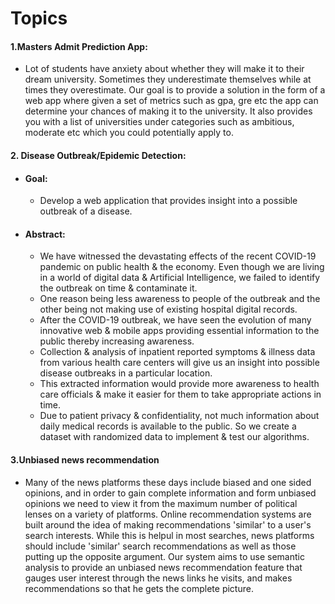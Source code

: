 Topics
=============

#### 1.Masters Admit Prediction App:
 -  Lot of students have anxiety about whether they will make it to their dream university. Sometimes they underestimate themselves while at times they overestimate. Our goal is to provide a solution in the form of a web app where given a set of metrics such as gpa, gre etc the app can determine your chances of making it to the university. It also provides you with a list of universities under categories such as ambitious, moderate etc which you could potentially apply to.
 
#### 2. Disease Outbreak/Epidemic Detection:
  -  #### Goal:
        - Develop a web application that provides insight into a possible outbreak of a disease.  
  -  #### Abstract:
        - We have witnessed the devastating effects of the recent COVID-19 pandemic on public health & the economy. Even though we are living in a world of digital data & Artificial Intelligence, we failed to identify the outbreak on time & contaminate it.
	    - One reason being less awareness to people of the outbreak and the other being not making use of existing hospital digital records.
	    - After the COVID-19 outbreak, we have seen the evolution of many innovative web & mobile apps providing essential information to the public thereby increasing awareness.
	    - Collection & analysis of inpatient reported symptoms & illness data from various health care centers will give us an insight into possible disease outbreaks in a particular location.
	    - This extracted information would provide more awareness to health care officials & make it easier for them to take appropriate actions in time.
	    - Due to patient privacy & confidentiality, not much information about daily medical records is available to the public. So we create a dataset with randomized data to implement & test our algorithms.
	
#### 3.Unbiased news recommendation  
  - Many of the news platforms these days include biased and one sided opinions, and in order to gain complete information and form unbiased opinions we need to view it from the maximum number of political lenses on a variety of platforms. Online recommendation systems are built around the idea of making recommendations 'similar' to a user's search interests. While this is helpul in most searches, news platforms should include 'similar' search recommendations as well as those putting up the opposite argument.
Our system aims to use semantic analysis to provide an unbiased news recommendation feature that gauges user interest through the news links he visits, and makes recommendations so that he gets the complete picture. 



